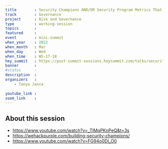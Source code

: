 ```yaml
---
title        : Security Champions AND/OR Security Program Metrics That Matter
track        : Governance
project      : Risk and Governance
type         : working-session
topics       :
featured     :
event        : mini-summit
when_year    : 2022
when_month   : Mar
when_day     : Wed
when_time    : WS-17-18
hey_summit   : https://post-summit-sessions.heysummit.com/talks/security-champions-andor-security-program-metrics-that-matter
banner       : 
#status      : 
description  :
organizers   :
    - Tanya Janca
    
youtube_link : 
zoom_link    : 
---
```


## About this session
 - https://www.youtube.com/watch?v=_TIMqPKnPeQ&t=3s
 - https://wehackpurple.com/building-security-champions/
 - https://www.youtube.com/watch?v=FG94o0DI_O0
